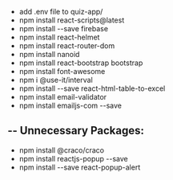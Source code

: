 - add .env file to quiz-app/
- npm install react-scripts@latest
- npm install --save firebase
- npm install react-helmet
- npm install react-router-dom
- npm install nanoid
- npm install react-bootstrap bootstrap
- npm install font-awesome
- npm i @use-it/interval
- npm install --save react-html-table-to-excel
- npm install email-validator
- npm install emailjs-com --save

--
Unnecessary Packages:
--

- npm install @craco/craco
- npm install reactjs-popup --save
- npm install --save react-popup-alert
